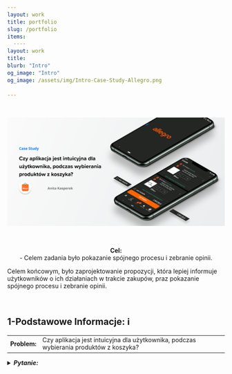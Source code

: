 ```yaml
---
layout: work
title: portfolio
slug: /portfolio
items:
  ----
layout: work
title: 
blurb: "Intro"
og_image: "Intro"
og_image: /assets/img/Intro-Case-Study-Allegro.png
      
---   
```

<br>

[![image-text markdown="1"](https://raw.githubusercontent.com/AnitakasperekUX/AnitakasperekUX.github.io/main/assets/img/tytul.png)](https://raw.githubusercontent.com/AnitakasperekUX/AnitakasperekUX.github.io/main/assets/img/tytul.png)
<br>

<br>
<p style="text-align: center;"><b>Cel:</b><br>
- Celem zadania było pokazanie spójnego procesu i zebranie opinii.

Celem końcowym, było zaprojektowanie propozycji, która lepiej informuje użytkowników o ich działaniach w trakcie zakupów, praz pokazanie spójnego procesu i zebranie opinii.</p><br> 



## 1-Podstawowe Informacje:    ℹ️ 

|              |                                                              |
| :----------: | ------------------------------------------------------------ |
| **Problem:** | Czy aplikacja jest intuicyjna dla użytkownika, podczas wybierania produktów z koszyka? |


<details><summary><i><b>Pytanie:</b><br/><br/></summary><br>        - Jak można rozwiązać problem braku dostarczenia niewystarczających informacji zwrotnych aplikacji i zapobiec generowania błędów ?</i></details>













